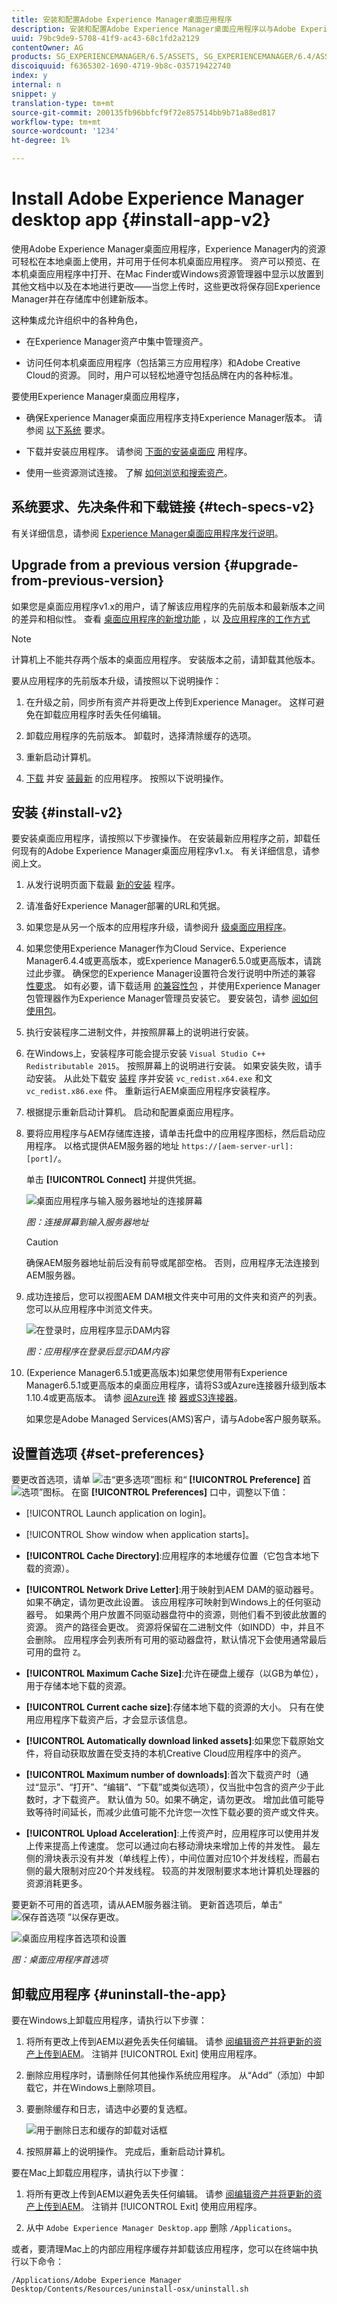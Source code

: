 ```yaml
---
title: 安装和配置Adobe Experience Manager桌面应用程序
description: 安装和配置Adobe Experience Manager桌面应用程序以与Adobe Experience Manager资产服务器配合使用，并将资产下载到您的本地文件系统中。
uuid: 79bc9de9-5708-41f9-ac43-68c1fd2a2129
contentOwner: AG
products: SG_EXPERIENCEMANAGER/6.5/ASSETS, SG_EXPERIENCEMANAGER/6.4/ASSETS, SG_EXPERIENCEMANAGER/6.3/ASSETS
discoiquuid: f6365302-1690-4719-9b8c-035719422740
index: y
internal: n
snippet: y
translation-type: tm+mt
source-git-commit: 200135fb96bbfcf9f72e857514bb9b71a88ed817
workflow-type: tm+mt
source-wordcount: '1234'
ht-degree: 1%

---
```



# Install Adobe Experience Manager desktop app {#install-app-v2}

使用Adobe Experience Manager桌面应用程序，Experience Manager内的资源可轻松在本地桌面上使用，并可用于任何本机桌面应用程序。 资产可以预览、在本机桌面应用程序中打开、在Mac Finder或Windows资源管理器中显示以放置到其他文档中以及在本地进行更改——当您上传时，这些更改将保存回Experience Manager并在存储库中创建新版本。

这种集成允许组织中的各种角色，

* 在Experience Manager资产中集中管理资产。

* 访问任何本机桌面应用程序（包括第三方应用程序）和Adobe Creative Cloud的资源。 同时，用户可以轻松地遵守包括品牌在内的各种标准。

要使用Experience Manager桌面应用程序，

* 确保Experience Manager桌面应用程序支持Experience Manager版本。 请参阅 [以下系统](release-notes.md#system-requirements-and-prerequisites-v2) 要求。

* 下载并安装应用程序。 请参阅 [下面的安装桌面应](#install-v2) 用程序。

* 使用一些资源测试连接。 了解 [如何浏览和搜索资产](using.md#browse-search-preview-assets)。

## 系统要求、先决条件和下载链接 {#tech-specs-v2}

有关详细信息，请参阅 [Experience Manager桌面应用程序发行说明](release-notes.md)。

## Upgrade from a previous version {#upgrade-from-previous-version}

如果您是桌面应用程序v1.x的用户，请了解该应用程序的先前版本和最新版本之间的差异和相似性。 查看 [桌面应用程序的新增功能](introduction.md#whats-new-v2) ，以 [及应用程序的工作方式](release-notes.md#how-app-works)

>[!NOTE]
>
>计算机上不能共存两个版本的桌面应用程序。 安装版本之前，请卸载其他版本。

要从应用程序的先前版本升级，请按照以下说明操作：

1. 在升级之前，同步所有资产并将更改上传到Experience Manager。 这样可避免在卸载应用程序时丢失任何编辑。

1. 卸载应用程序的先前版本。 卸载时，选择清除缓存的选项。

1. 重新启动计算机。

1. [下载](release-notes.md) 并安 [装最新](#install-v2) 的应用程序。 按照以下说明操作。

## 安装 {#install-v2}

要安装桌面应用程序，请按照以下步骤操作。 在安装最新应用程序之前，卸载任何现有的Adobe Experience Manager桌面应用程序v1.x。 有关详细信息，请参阅上文。

1. 从发行说明页面下载最 [新的安装](release-notes.md) 程序。

1. 请准备好Experience Manager部署的URL和凭据。

1. 如果您是从另一个版本的应用程序升级，请参阅升 [级桌面应用程序](#upgrade-from-previous-version)。

1. 如果您使用Experience Manager作为Cloud Service、Experience Manager6.4.4或更高版本，或Experience Manager6.5.0或更高版本，请跳过此步骤。 确保您的Experience Manager设置符合发行说明中所述的兼容 [性要求](release-notes.md)。 如有必要，请下载适用 [的兼容性包](https://www.adobeaemcloud.com/content/marketplace/marketplaceProxy.html?packagePath=/content/companies/public/adobe/packages/cq640/featurepack/adobe-asset-link-support) ，并使用Experience Manager包管理器作为Experience Manager管理员安装它。 要安装包，请参 [阅如何使用包](https://experienceleague.adobe.com/docs/experience-manager-65/administering/contentmanagement/package-manager.html)。

1. 执行安装程序二进制文件，并按照屏幕上的说明进行安装。

1. 在Windows上，安装程序可能会提示安装 `Visual Studio C++ Redistributable 2015`。 按照屏幕上的说明进行安装。 如果安装失败，请手动安装。 从此处下载安 [装程](https://www.microsoft.com/en-us/download/details.aspx?id=52685) 序并安装 `vc_redist.x64.exe` 和文 `vc_redist.x86.exe` 件。 重新运行AEM桌面应用程序安装程序。

1. 根据提示重新启动计算机。 启动和配置桌面应用程序。

1. 要将应用程序与AEM存储库连接，请单击托盘中的应用程序图标，然后启动应用程序。 以格式提供AEM服务器的地址 `https://[aem-server-url]:[port]/`。

   单击 **[!UICONTROL Connect]** 并提供凭据。

   ![桌面应用程序与输入服务器地址的连接屏幕](assets/connect_da2.png)

   *图：连接屏幕到输入服务器地址*

   >[!CAUTION]
   >
   >确保AEM服务器地址前后没有前导或尾部空格。 否则，应用程序无法连接到AEM服务器。

1. 成功连接后，您可以视图AEM DAM根文件夹中可用的文件夹和资产的列表。 您可以从应用程序中浏览文件夹。

   ![在登录时，应用程序显示DAM内容](assets/firstview_da2.png)

   *图：应用程序在登录后显示DAM内容*

1. (Experience Manager6.5.1或更高版本)如果您使用带有Experience Manager6.5.1或更高版本的桌面应用程序，请将S3或Azure连接器升级到版本1.10.4或更高版本。 请参 [阅Azure连](https://experienceleague.adobe.com/docs/experience-manager-65/deploying/deploying/data-store-config.html#azure-data-store) 接 [器或S3连接器](https://experienceleague.adobe.com/docs/experience-manager-65/deploying/deploying/data-store-config.html#amazon-s-data-store)。

   如果您是Adobe Managed Services(AMS)客户，请与Adobe客户服务联系。

## 设置首选项 {#set-preferences}

要更改首选项，请单 ![击“更多选项”图标](assets/do-not-localize/more_options_da2.png) 和“ **[!UICONTROL Preference]** 首 ![选项”图标](assets/do-not-localize/preferences_icon_da2.png)。 在窗 **[!UICONTROL Preferences]** 口中，调整以下值：

* [!UICONTROL Launch application on login]。

* [!UICONTROL Show window when application starts]。

* **[!UICONTROL Cache Directory]**:应用程序的本地缓存位置（它包含本地下载的资源）。

* **[!UICONTROL Network Drive Letter]**:用于映射到AEM DAM的驱动器号。 如果不确定，请勿更改此设置。 该应用程序可映射到Windows上的任何驱动器号。 如果两个用户放置不同驱动器盘符中的资源，则他们看不到彼此放置的资源。 资产的路径会更改。 资源将保留在二进制文件（如INDD）中，并且不会删除。 应用程序会列表所有可用的驱动器盘符，默认情况下会使用通常最后可用的盘符 `Z`。

* **[!UICONTROL Maximum Cache Size]**:允许在硬盘上缓存（以GB为单位），用于存储本地下载的资源。

* **[!UICONTROL Current cache size]**:存储本地下载的资源的大小。 只有在使用应用程序下载资产后，才会显示该信息。

* **[!UICONTROL Automatically download linked assets]**:如果您下载原始文件，将自动获取放置在受支持的本机Creative Cloud应用程序中的资产。

* **[!UICONTROL Maximum number of downloads]**:首次下载资产时（通过“显示”、“打开”、“编辑”、“下载”或类似选项），仅当批中包含的资产少于此数时，才下载资产。 默认值为 50。如果不确定，请勿更改。 增加此值可能导致等待时间延长，而减少此值可能不允许您一次性下载必要的资产或文件夹。

* **[!UICONTROL Upload Acceleration]**:上传资产时，应用程序可以使用并发上传来提高上传速度。 您可以通过向右移动滑块来增加上传的并发性。 最左侧的滑块表示没有并发（单线程上传），中间位置对应10个并发线程，而最右侧的最大限制对应20个并发线程。 较高的并发限制要求本地计算机处理器的资源消耗更多。

要更新不可用的首选项，请从AEM服务器注销。 更新首选项后，单击“ ![保存首选项](assets/do-not-localize/save_preferences_da2.png) ”以保存更改。

![桌面应用程序首选项和设置](assets/preferences_da2.png)

*图：桌面应用程序首选项*

## 卸载应用程序 {#uninstall-the-app}

要在Windows上卸载应用程序，请执行以下步骤：

1. 将所有更改上传到AEM以避免丢失任何编辑。 请参 [阅编辑资产并将更新的资产上传到AEM](using.md#edit-assets-upload-updated-assets)。 注销并 [!UICONTROL Exit] 使用应用程序。

1. 删除应用程序时，请删除任何其他操作系统应用程序。 从“Add”（添加）中卸载它，并在Windows上删除项目。

1. 要删除缓存和日志，请选中必要的复选框。

   ![用于删除日志和缓存的卸载对话框](assets/uninstall_da2.png)

1. 按照屏幕上的说明操作。 完成后，重新启动计算机。

要在Mac上卸载应用程序，请执行以下步骤：

1. 将所有更改上传到AEM以避免丢失任何编辑。 请参 [阅编辑资产并将更新的资产上传到AEM](using.md#edit-assets-upload-updated-assets)。 注销并 [!UICONTROL Exit] 使用应用程序。

1. 从中 `Adobe Experience Manager Desktop.app` 删除 `/Applications`。

或者，要清理Mac上的内部应用程序缓存并卸载该应用程序，您可以在终端中执行以下命令：

```shell
/Applications/Adobe Experience Manager Desktop/Contents/Resources/uninstall-osx/uninstall.sh
```

